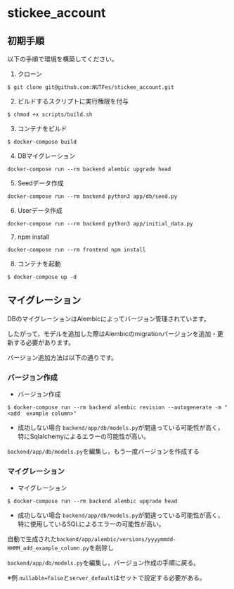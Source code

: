 # stickee_account

## 初期手順
以下の手順で環境を構築してください。
1. クローン
```
$ git clone git@github.com:NUTFes/stickee_account.git
```
2. ビルドするスクリプトに実行権限を付与
```
$ chmod +x scripts/build.sh
```
3. コンテナをビルド
```
$ docker-compose build
```
4. DBマイグレーション
```
docker-compose run --rm backend alembic upgrade head
```
5. Seedデータ作成
```
docker-compose run --rm backend python3 app/db/seed.py
```
6. Userデータ作成
```
docker-compose run --rm backend python3 app/initial_data.py
```
7. npm install
```
docker-compose run --rm frontend npm install
```
8. コンテナを起動
```
$ docker-compose up -d
```

## マイグレーション
DBのマイグレーションはAlembicによってバージョン管理されています。

したがって，モデルを追加した際はAlembicのmigrationバージョンを追加・更新する必要があります。

バージョン追加方法は以下の通りです。

### バージョン作成

- バージョン作成
```
$ docker-compose run --rm backend alembic revision --autogenerate -m "<add  example column>" 
```

- 成功しない場合
`backend/app/db/models.py`が間違っている可能性が高く，特にSqlalchemyによるエラーの可能性が高い。

`backend/app/db/models.py`を編集し，もう一度バージョンを作成する

### マイグレーション

- マイグレーション
```
$ docker-compose run --rm backend alembic upgrade head
```

- 成功しない場合
`backend/app/db/models.py`が間違っている可能性が高く，特に使用しているSQLによるエラーの可能性が高い。

自動で生成された`backend/app/alembic/versions/yyyymmdd-HHMM_add_example_column.py`を削除し

`backend/app/db/models.py`を編集し，バージョン作成の手順に戻る。

※例
`nullable=false`と`server_default`はセットで設定する必要がある。

